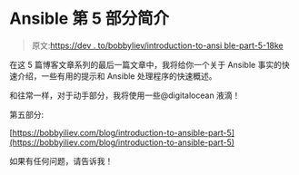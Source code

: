 # Ansible 第 5 部分简介

> 原文:[https://dev . to/bobbyliev/introduction-to-ansi ble-part-5-18ke](https://dev.to/bobbyiliev/introduction-to-ansible-part-5-18ke)

在这 5 篇博客文章系列的最后一篇文章中，我将给你一个关于 Ansible 事实的快速介绍，一些有用的提示和 Ansible 处理程序的快速概述。

和往常一样，对于动手部分，我将使用一些@digitalocean 液滴！

第五部分:

[https://bobbyiliev.com/blog/introduction-to-ansible-part-5](https://bobbyiliev.com/blog/introduction-to-ansible-part-5)

如果有任何问题，请告诉我！